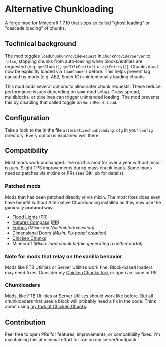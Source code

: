 # Alternative Chunkloading

A forge mod for Minecraft 1.7.10 that stops so called "ghost loading" or "cascade loading" of chunks.

## Technical background

The mod toggles `loadChunkOnProvideRequest` in `ChunkProviderServer` to `false`, stopping chunks from auto-loading when blocks/entities are requested (e.g. `getBlock()`, `getTileEntity()` or `getEntity()`). Chunks must now be explicitly loaded via `loadChunk()` before. This helps prevent lag caused by mods (e.g. AE2, Ender IO) unintentionally loading chunks.

This mod adds several options to allow safer chunk requests. These reduce performance issues depending on your mod setup. Grass spread, multiblocks, or pipelines can trigger unintended loading. The mod prevents this by disabling that called toggle on `WorldEvent.Load`.

## Configuration

Take a look to the in the file `alternativechunkloading.cfg` in your `config` directory. Every option is explained well there.

## Compatibility

Most mods work unchanged. I've run this mod for over a year without major issues. Slight TPS improvements during mass chunk loads. Some mods needed patches via mixins or PRs (see GitHub for details).

### Patched mods

Mods that has been patched directly or via mixin. The most fixes does even have benefit without Alternative Chunkloading installed as they now use the generally prefered way.

- [Flood Lights](https://github.com/GTNewHorizons/NaturesCompass) ([PR](https://github.com/GTNewHorizons/FloodLights/pull/8))
- [Natures Compass](https://github.com/GTNewHorizons/NaturesCompass) ([PR](https://github.com/GTNewHorizons/NaturesCompass/pull/10))
- [Erebus]() *(Mixin: Fix NullPointerException)*
- [Dimensional Doors](https://github.com/vadis365/TheErebus) *(Mixin: Fix portal creation)*
- [Chicken Chunks](https://github.com/LITW-Refined/ChickenChunks)
- Minecraft *(Mixin: load chunk before generating a nether portal)*

### Note for mods that relay on the vanilla behavior

Mods like FTB Utilities or Server Utilities work fine. Block-based loaders may need fixes. Consider my [Chicken Chunks fork](https://github.com/LITW-Refined/ChickenChunks) or open an issue or PR.

### Chunkloaders

Mods, like FTB Utilities or Server Utilities should work like before. But all chunkloaders that uses a block will probably need a fix in the code. Think about using [my fork of Chicken Chunks](https://github.com/LITW-Refined/ChickenChunks).

## Contribution

Feel free to open PRs for features, improvements, or compatibility fixes. I'm maintaining this at minimal effort for use on my server/modpack.
